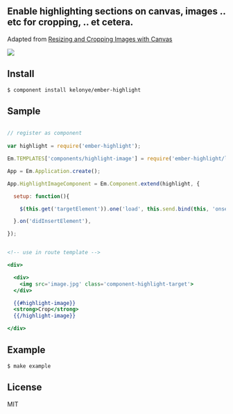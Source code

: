## Enable highlighting sections on canvas, images .. etc for cropping, .. et cetera.

Adapted from [Resizing and Cropping Images with Canvas](http://tympanus.net/codrops/2014/10/30/resizing-cropping-images-canvas/)

![](https://dl.dropbox.com/u/30162278/ember-highlight.png)

Install
---

    $ component install kelonye/ember-highlight

Sample
---

```js

// register as component
    
var highlight = require('ember-highlight');

Em.TEMPLATES['components/highlight-image'] = require('ember-highlight/lib/template');

App = Em.Application.create();

App.HighlightImageComponent = Em.Component.extend(highlight, {

  setup: function(){

    $(this.get('targetElement')).one('load', this.send.bind(this, 'onsetup'));          

  }.on('didInsertElement'),

});

```

```hbs

<!-- use in route template -->

<div>

  <div>
    <img src='image.jpg' class='component-highlight-target'>
  </div>

  {{#highlight-image}}
  <strong>Crop</strong>
  {{/highlight-image}}

</div>

```

Example
---

    $ make example

License
---

MIT